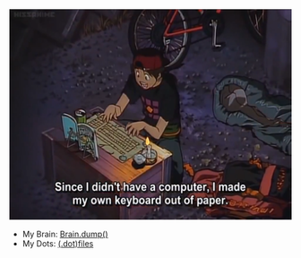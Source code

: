 
<img src="2020-10-18_17-38.png" alt="Lit me" width="600">

* My Brain: [Brain.dump()](https://fwxzxh.github.io/Brain.dump/Publ/)
* My Dots: [(.dot)files](https://github.com/Fwxzxh/dotfiles)


<!--
**Fwxzxh/Fwxzxh** is a ✨ _special_ ✨ repository because its `README.md` (this file) appears on your GitHub profile.

Here are some ideas to get you started:

- 🔭 I’m currently working on ...
- 🌱 I’m currently learning ...
- 👯 I’m looking to collaborate on ...
- 🤔 I’m looking for help with ...
- 💬 Ask me about ...
- 📫 How to reach me: ...
- 😄 Pronouns: ...
- ⚡ Fun fact: ...
-->
